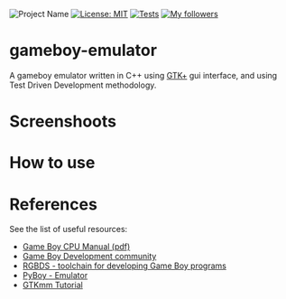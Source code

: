 ![Project Name](https://img.shields.io/badge/gameboy-emulator-success?logo=nintendo)
[![License: MIT](https://img.shields.io/badge/License-MIT-success.svg)](https://opensource.org/licenses/MIT)
[![Tests](https://github.com/raulpy271/gameboy-emulator/actions/workflows/cmake.yml/badge.svg)](https://github.com/raulpy271/gameboy-emulator/actions/workflows/cmake.yml)
[![My followers](https://img.shields.io/github/followers/raulpy271?style=social)](https://github.com/raulpy271)

# gameboy-emulator

A gameboy emulator written in C++ using [GTK+](https://www.gtk.org/) gui interface, and using Test Driven Development methodology. 

# Screenshoots

# How to use

# References

See the list of useful resources:

- [Game Boy CPU Manual (pdf)](http://marc.rawer.de/Gameboy/Docs/GBCPUman.pdf)
- [Game Boy Development community](https://gbdev.io/)
- [RGBDS - toolchain for developing Game Boy programs](https://rgbds.gbdev.io/)
- [PyBoy - Emulator](https://github.com/Baekalfen/PyBoy)
- [GTKmm Tutorial](https://developer-old.gnome.org/gtkmm-tutorial/3.24/sec-gtkmm.html.en)
